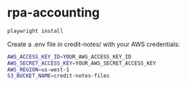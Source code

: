 # rpa-accounting

```bash 
playwright install
```

Create a .env file in credit-notes/ with your AWS credentials:
```bash
AWS_ACCESS_KEY_ID=YOUR_AWS_ACCESS_KEY_ID
AWS_SECRET_ACCESS_KEY=YOUR_AWS_SECRET_ACCESS_KEY
AWS_REGION=us-west-1
S3_BUCKET_NAME=credit-notes-files
```
